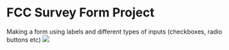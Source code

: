# FCC Survey Form Project
Making a form using labels and different types of inputs (checkboxes, radio buttons etc)
![](https://deechao.github.io/survey_form/images/image1.jpg)

